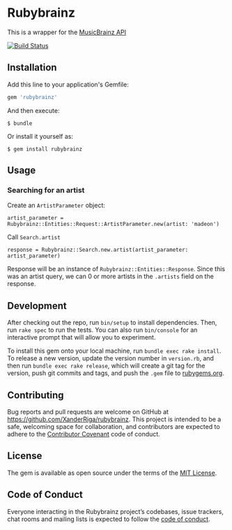 # Rubybrainz

This is a wrapper for the [MusicBrainz API](https://musicbrainz.org/doc/MusicBrainz_API)

[![Build Status](https://travis-ci.com/XanderRiga/rubybrainz.svg?branch=master)](https://travis-ci.com/XanderRiga/rubybrainz)

## Installation

Add this line to your application's Gemfile:

```ruby
gem 'rubybrainz'
```

And then execute:

    $ bundle

Or install it yourself as:

    $ gem install rubybrainz

## Usage
### Searching for an artist
Create an `ArtistParameter` object:

```
artist_parameter = Rubybrainz::Entities::Request::ArtistParameter.new(artist: 'madeon')
```

Call `Search.artist`

```
response = Rubybrainz::Search.new.artist(artist_parameter: artist_parameter)
```

Response will be an instance of `Rubybrainz::Entities::Response`. Since this was an artist query, 
we can 0 or more artists in the `.artists` field on the response.


## Development

After checking out the repo, run `bin/setup` to install dependencies. Then, run `rake spec` to run the tests. You can also run `bin/console` for an interactive prompt that will allow you to experiment.

To install this gem onto your local machine, run `bundle exec rake install`. To release a new version, update the version number in `version.rb`, and then run `bundle exec rake release`, which will create a git tag for the version, push git commits and tags, and push the `.gem` file to [rubygems.org](https://rubygems.org).

## Contributing

Bug reports and pull requests are welcome on GitHub at https://github.com/XanderRiga/rubybrainz. This project is intended to be a safe, welcoming space for collaboration, and contributors are expected to adhere to the [Contributor Covenant](http://contributor-covenant.org) code of conduct.

## License

The gem is available as open source under the terms of the [MIT License](https://opensource.org/licenses/MIT).

## Code of Conduct

Everyone interacting in the Rubybrainz project’s codebases, issue trackers, chat rooms and mailing lists is expected to follow the [code of conduct](https://github.com/[USERNAME]/rubybrainz/blob/master/CODE_OF_CONDUCT.md).

